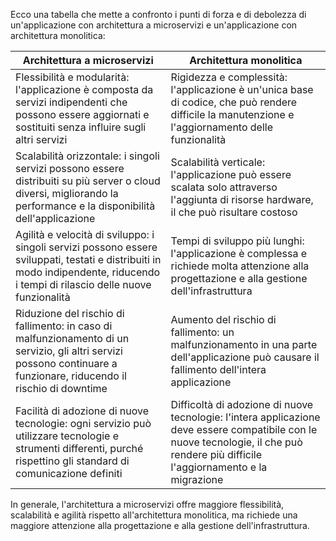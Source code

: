 Ecco una tabella che mette a confronto i punti di forza e di debolezza di un'applicazione con architettura a microservizi e un'applicazione con architettura monolitica:


| Architettura a microservizi | Architettura monolitica |
| --- | --- |
| Flessibilità e modularità: l'applicazione è composta da servizi indipendenti che possono essere aggiornati e sostituiti senza influire sugli altri servizi | Rigidezza e complessità: l'applicazione è un'unica base di codice, che può rendere difficile la manutenzione e l'aggiornamento delle funzionalità |
| Scalabilità orizzontale: i singoli servizi possono essere distribuiti su più server o cloud diversi, migliorando la performance e la disponibilità dell'applicazione | Scalabilità verticale: l'applicazione può essere scalata solo attraverso l'aggiunta di risorse hardware, il che può risultare costoso |
| Agilità e velocità di sviluppo: i singoli servizi possono essere sviluppati, testati e distribuiti in modo indipendente, riducendo i tempi di rilascio delle nuove funzionalità | Tempi di sviluppo più lunghi: l'applicazione è complessa e richiede molta attenzione alla progettazione e alla gestione dell'infrastruttura |
| Riduzione del rischio di fallimento: in caso di malfunzionamento di un servizio, gli altri servizi possono continuare a funzionare, riducendo il rischio di downtime | Aumento del rischio di fallimento: un malfunzionamento in una parte dell'applicazione può causare il fallimento dell'intera applicazione |
| Facilità di adozione di nuove tecnologie: ogni servizio può utilizzare tecnologie e strumenti differenti, purché rispettino gli standard di comunicazione definiti | Difficoltà di adozione di nuove tecnologie: l'intera applicazione deve essere compatibile con le nuove tecnologie, il che può rendere più difficile l'aggiornamento e la migrazione |


In generale, l'architettura a microservizi offre maggiore flessibilità, scalabilità e agilità rispetto all'architettura monolitica, ma richiede una maggiore attenzione alla progettazione e alla gestione dell'infrastruttura.

